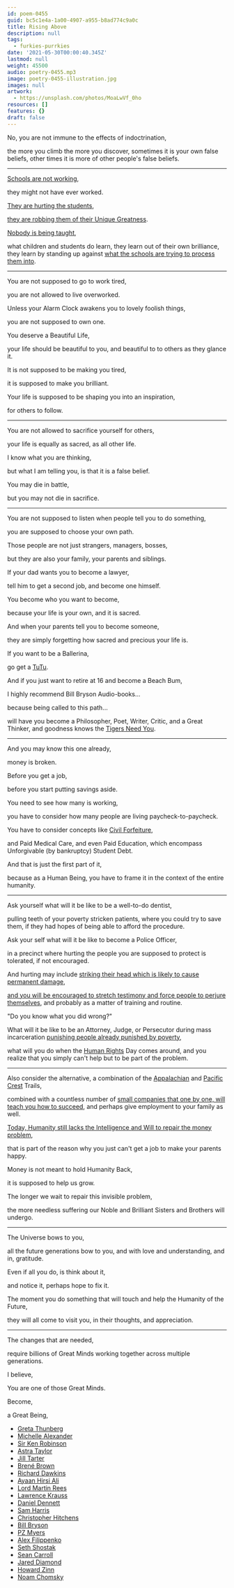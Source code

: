 ```yaml
---
id: poem-0455
guid: bc5c1e4a-1a00-4907-a955-b8ad774c9a0c
title: Rising Above
description: null
tags:
  - furkies-purrkies
date: '2021-05-30T00:00:40.345Z'
lastmod: null
weight: 45500
audio: poetry-0455.mp3
image: poetry-0455-illustration.jpg
images: null
artwork:
  - https://unsplash.com/photos/MoaLwVf_0ho
resources: []
features: {}
draft: false
---
```


No, you are not immune to the effects of indoctrination,

the more you climb the more you discover, sometimes it is your own false beliefs, other times it is more of other people's false beliefs.

---

[Schools are not working](https://www.youtube.com/watch?v=iG9CE55wbtY),

they might not have ever worked.

[They are hurting the students](https://www.youtube.com/watch?v=wX78iKhInsc),

[they are robbing them of their Unique Greatness](https://www.youtube.com/watch?v=sxyKNMrhEvY).

[Nobody is being taught](https://www.youtube.com/watch?v=fmoor8DwqW4),

what children and students do learn, they learn out of their own brilliance, they learn by standing up against [what the schools are trying to process them into](https://www.youtube.com/watch?v=9M4tdMsg3ts).

---

You are not supposed to go to work tired,

you are not allowed to live overworked.

Unless your Alarm Clock awakens you to lovely foolish things,

you are not supposed to own one.

You deserve a Beautiful Life,

your life should be beautiful to you, and beautiful to to others as they glance it.

It is not supposed to be making you tired,

it is supposed to make you brilliant.

Your life is supposed to be shaping you into an inspiration,

for others to follow.

---

You are not allowed to sacrifice yourself for others,

your life is equally as sacred, as all other life.

I know what you are thinking,

but what I am telling you, is that it is a false belief.

You may die in battle,

but you may not die in sacrifice.

---

You are not supposed to listen when people tell you to do something,

you are supposed to choose your own path.

Those people are not just strangers, managers, bosses,

but they are also your family, your parents and siblings.

If your dad wants you to become a lawyer,

tell him to get a second job, and become one himself.

You become who you want to become,

because your life is your own, and it is sacred.

And when your parents tell you to become someone,

they are simply forgetting how sacred and precious your life is.

If you want to be a Ballerina,

go get a [TuTu](https://www.youtube.com/watch?v=4GAKLwk5MhA\&t=82s).

And if you just want to retire at 16 and become a Beach Bum,

I highly recommend Bill Bryson Audio-books...

because being called to this path...

will have you become a Philosopher, Poet, Writer, Critic, and a Great Thinker, and goodness knows the [Tigers Need You](https://www.iucnredlist.org/species/15955/50659951).

---

And you may know this one already,

money is broken.

Before you get a job,

before you start putting savings aside.

You need to see how many is working,

you have to consider how many people are living paycheck-to-paycheck.

You have to consider concepts like [Civil Forfeiture](https://www.aclu.org/issues/criminal-law-reform/reforming-police/asset-forfeiture-abuse),

and Paid Medical Care, and even Paid Education, which encompass Unforgivable (by bankruptcy) Student Debt.

And that is just the first part of it,

because as a Human Being, you have to frame it in the context of the entire humanity.

---

Ask yourself what will it be like to be a well-to-do dentist,

pulling teeth of your poverty stricken patients, where you could try to save them, if they had hopes of being able to afford the procedure.

Ask your self what will it be like to become a Police Officer,

in a precinct where hurting the people you are supposed to protect is tolerated, if not encouraged.

And hurting may include [striking their head which is likely to cause permanent damage](https://www.youtube.com/watch?v=esPRsT-lmw8),

[and you will be encouraged to stretch testimony and force people to perjure themselves](https://www.youtube.com/watch?v=d-7o9xYp7eE), and probably as a matter of training and routine.

"Do you know what you did wrong?"

What will it be like to be an Attorney, Judge, or Persecutor during mass incarceration [punishing people already punished by poverty](https://www.youtube.com/watch?v=SQ6H-Mz6hgw),

what will you do when the [Human Rights](https://www.youtube.com/watch?v=hTlrSYbCbHE) Day comes around, and you realize that you simply can't help but to be part of the problem.

---

Also consider the alternative, a combination of the [Appalachian](https://www.youtube.com/watch?v=hPSvdKTEZug) and [Pacific Crest](https://www.youtube.com/watch?v=F-0i2l3sqno) Trails,

combined with a countless number of [small companies that one by one, will teach you how to succeed](https://www.youtube.com/watch?v=ZoqgAy3h4OM), and perhaps give employment to your family as well.

[Today, Humanity still lacks the Intelligence and Will to repair the money problem](https://www.youtube.com/watch?v=g4IWpMk7esk),

that is part of the reason why you just can't get a job to make your parents happy.

Money is not meant to hold Humanity Back,

it is supposed to help us grow.

The longer we wait to repair this invisible problem,

the more needless suffering our Noble and Brilliant Sisters and Brothers will undergo.

---

The Universe bows to you,

all the future generations bow to you, and with love and understanding, and in, gratitude.

Even if all you do, is think about it,

and notice it, perhaps hope to fix it.

The moment you do something that will touch and help the Humanity of the Future,

they will all come to visit you, in their thoughts, and appreciation.

---

The changes that are needed,

require billions of Great Minds working together across multiple generations.

I believe,

You are one of those Great Minds.

Become,

a Great Being,

*   [Greta Thunberg](https://www.youtube.com/results?search_query=Greta+Thunberg)
*   [Michelle Alexander](https://www.youtube.com/results?search_query=Michell+Alexander)
*   [Sir Ken Robinson](https://www.youtube.com/results?search_query=Sir+Ken+Robinson)
*   [Astra Taylor](https://www.youtube.com/results?search_query=Astra+Taylor)
*   [Jill Tarter](https://www.youtube.com/results?search_query=Jill+Tarter)
*   [Brené Brown](https://www.youtube.com/results?search_query=Brene+Brown)
*   [Richard Dawkins](https://www.youtube.com/results?search_query=Richard+Dawkins)
*   [Ayaan Hirsi Ali](https://www.youtube.com/results?search_query=Ayaan+Hirsi+Ali)
*   [Lord Martin Rees](https://www.youtube.com/results?search_query=Lord+Martin+Rees)
*   [Lawrence Krauss](https://www.youtube.com/results?search_query=Lawrence+Krauss)
*   [Daniel Dennett](https://www.youtube.com/results?search_query=Dan+Dennett)
*   [Sam Harris](https://www.youtube.com/results?search_query=Sam+Harris)
*   [Christopher Hitchens](https://www.youtube.com/results?search_query=Christopher+Hitchens)
*   [Bill Bryson](https://www.youtube.com/results?search_query=Bill+Bryson)
*   [PZ Myers](https://www.youtube.com/results?search_query=PZ+Myers)
*   [Alex Filippenko](https://www.youtube.com/results?search_query=Alex+Filippenko)
*   [Seth Shostak](https://www.youtube.com/results?search_query=Seth+Shostak)
*   [Sean Carroll](https://www.youtube.com/results?search_query=Sean+Carroll)
*   [Jared Diamond](https://www.youtube.com/results?search_query=Jared+Diamond)
*   [Howard Zinn](https://www.youtube.com/results?search_query=Howard+Zinn)
*   [Noam Chomsky](https://www.youtube.com/results?search_query=Noam+Chomsky)
